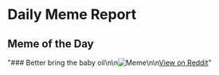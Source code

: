 # Daily Meme Report

## Meme of the Day
"### Better bring the baby oil\n\n![Meme](https://i.redd.it/hruqe965bopd1.png)\n\n[View on Reddit](https://redd.it/1fk9wpq)"
